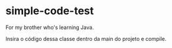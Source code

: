 # simple-code-test
For my brother who's learning Java.

Insira o código dessa classe dentro da main do projeto e compile.
